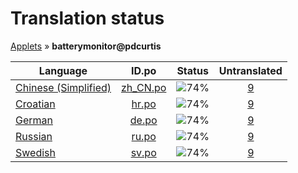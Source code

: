 # Translation status
[Applets](../../README.md) &#187; **batterymonitor@pdcurtis**

Language | ID.po | Status | Untranslated
---------|:--:|:------:|:-----------:
[Chinese (Simplified)](../../language-status/zh_CN.md) | [zh_CN.po](po/zh_CN.po) | ![74%](http://progressed.io/bar/74) | [9](untranslated-po/zh_CN.md)
[Croatian](../../language-status/hr.md) | [hr.po](po/hr.po) | ![74%](http://progressed.io/bar/74) | [9](untranslated-po/hr.md)
[German](../../language-status/de.md) | [de.po](po/de.po) | ![74%](http://progressed.io/bar/74) | [9](untranslated-po/de.md)
[Russian](../../language-status/ru.md) | [ru.po](po/ru.po) | ![74%](http://progressed.io/bar/74) | [9](untranslated-po/ru.md)
[Swedish](../../language-status/sv.md) | [sv.po](po/sv.po) | ![74%](http://progressed.io/bar/74) | [9](untranslated-po/sv.md)
